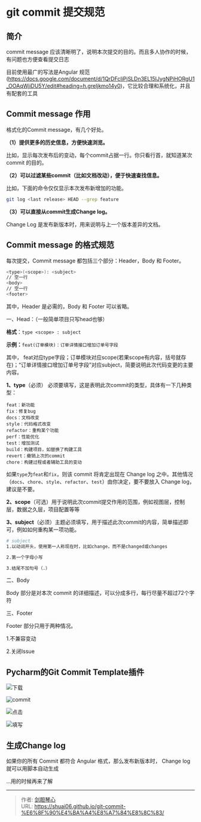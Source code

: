 # git commit 提交规范


## 简介

commit message 应该清晰明了，说明本次提交的目的。而且多人协作的时候，有问题也方便查看提交日志

目前使用最广的写法是Angular 规范(https://docs.google.com/document/d/1QrDFcIiPjSLDn3EL15IJygNPiHORgU1_OOAqWjiDU5Y/edit#heading=h.greljkmo14y0)，它比较合理和系统化，并且有配套的工具



## Commit message 作用

格式化的Commit message，有几个好处。

**（1）提供更多的历史信息，方便快速浏览。**

比如，显示每次发布后的变动，每个commit占据一行。你只看行首，就知道某次 commit 的目的。



**（2）可以过滤某些commit（比如文档改动），便于快速查找信息。**

比如，下面的命令仅仅显示本次发布新增加的功能。

```bash
git log <last release> HEAD --grep feature
```



**（3）可以直接从commit生成Change log。**

Change Log 是发布新版本时，用来说明与上一个版本差异的文档。



## Commit message 的格式规范

每次提交，Commit message 都包括三个部分：Header，Body 和 Footer。

```bash
<type>(<scope>): <subject>
// 空一行
<body>
// 空一行
<footer>

```

其中，Header 是必需的，Body 和 Footer 可以省略。

一、Head：（一般简单项目只写head也够）

**格式**：`type <scope> : subject`

**示例：**`feat(订单模块)：订单详情接口增加订单号字段`

其中， feat对应type字段；订单模块对应scope(若果scope有内容，括号就存在)；“订单详情接口增加订单号字段”对应subject，简要说明此次代码变更的主要内容。



**1、type**（必须） 必须要填写，这是表明此次commit的类型，具体有一下几种类型：

```
feat：新功能
fix：修复bug
docs：文档改变
style：代码格式改变
refactor：重构某个功能
perf：性能优化
test：增加测试
build：构建项目，如替换了构建工具
revert：撤销上次的commit
chore：构建过程或者辅助工具的变动
```

如果`type`为`feat`和`fix`，则该 commit 将肯定出现在 Change log 之中。其他情况（`docs`、`chore`、`style`、`refactor`、`test`）由你决定，要不要放入 Change log，建议是不要。

**2、scope**（可选）用于说明此次commit提交作用的范围，例如视图层，控制层，数据之久层，项目配置等等

**3、subject**（必须）主题必须填写，用于描述此次commit的内容，简单描述即可，例如如何重构某一项功能。

```bash
# subject
1.以动词开头，使用第一人称现在时，比如change，而不是changed或changes

2.第一个字母小写

3.结尾不加句号（.）
```









二、Body

Body 部分是对本次 commit 的详细描述，可以分成多行，每行尽量不超过72个字符





三、Footer

Footer 部分只用于两种情况。

1.不兼容变动

2.关闭Issue







## Pycharm的Git Commit Template插件

![下载](http://image.xpshuai.cn/2022-05-10-141402.png)



![commit](http://image.xpshuai.cn/2022-05-10-141430.png)



![点击](http://image.xpshuai.cn/2022-05-10-141459.png)



![填写](http://image.xpshuai.cn/2022-05-10-141528.png)



## 生成Change log

如果你的所有 Commit 都符合 Angular 格式，那么发布新版本时， Change log 就可以用脚本自动生成

...用的时候再来了解

























---

> 作者: [剑胆琴心](http://geoer.cn)  
> URL: https://shuai06.github.io/git-commit-%E6%8F%90%E4%BA%A4%E8%A7%84%E8%8C%83/  

